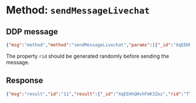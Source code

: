 # Method: `sendMessageLivechat`

## DDP message
```json
{"msg":"method","method":"sendMessageLivechat","params":[{"_id":"XqEEHhQHvhFmK3Zoz","rid":"TT9iMmzusfcLq8sv2","msg":"test","token":"7T4jzes7rX3Fr6cQ2"}],"id":"11"}
```

The property `rid` should be generated randomly before sending the message.

## Response

```json
{"msg":"result","id":"11","result":{"_id":"XqEEHhQHvhFmK3Zoz","rid":"TT9iMmzusfcLq8sv2","msg":"test","token":"7T4jzes7rX3Fr6cQ2","alias":"poqiqwp1o2","ts":{"$date":1494874057495},"u":{"_id":"4Zo8JcXynkMrXbFMN","username":"guest-82"},"_updatedAt":{"$date":1494874057498},"newRoom":true,"showConnecting":false}}
```
